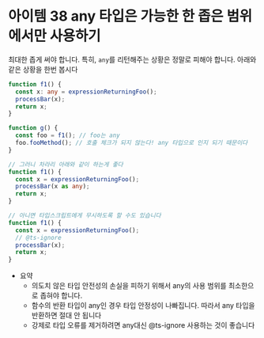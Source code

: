 # 아이템 38 any 타입은 가능한 한 좁은 범위에서만 사용하기

최대한 좁게 써야 합니다. 특히, `any`를 리턴해주는 상황은 정말로 피해야 합니다. 아래와 같은 상황을 한번 봅시다

```typescript
function f1() {
  const x: any = expressionReturningFoo();
  processBar(x);
  return x;
}

function g() {
  const foo = f1(); // foo는 any
  foo.fooMethod(); // 호출 체크가 되지 않는다! any 타입으로 인지 되기 때문이다
}

// 그러니 차라리 아래와 같이 하는게 좋다
function f1() {
  const x = expressionReturningFoo();
  processBar(x as any);
  return x;
}

// 아니면 타입스크립트에게 무시하도록 할 수도 있습니다
function f1() {
  const x = expressionReturningFoo();
  // @ts-ignore
  processBar(x);
  return x;
}
```

- 요약
  - 의도치 않은 타입 안전성의 손실을 피하기 위해서 any의 사용 범위를 최소한으로 좁혀야 합니다.
  - 함수의 반환 타입이 any인 경우 타입 안정성이 나빠집니다. 따라서 any 타입을 반환하면 절대 안 됩니다
  - 강제로 타입 오류를 제거하려면 any대신 @ts-ignore 사용하는 것이 좋습니다
